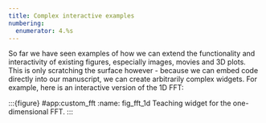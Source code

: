 ```yaml
---
title: Complex interactive examples
numbering:
  enumerator: 4.%s
---
```



So far we have seen examples of how we can extend the functionality and interactivity of existing figures, especially images, movies and 3D plots. This is only scratching the surface however - because we can embed code directly into our manuscript, we can create arbitrarily complex widgets. For example, here is an interactive version of the 1D FFT:


:::{figure} #app:custom_fft
:name: fig_fft_1d
Teaching widget for the one-dimensional FFT.
:::
